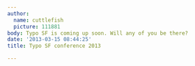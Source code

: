 ```yaml
---
author:
  name: cuttlefish
  picture: 111881
body: Typo SF is coming up soon. Will any of you be there?
date: '2013-03-15 08:44:25'
title: Typo SF conference 2013

---
```

